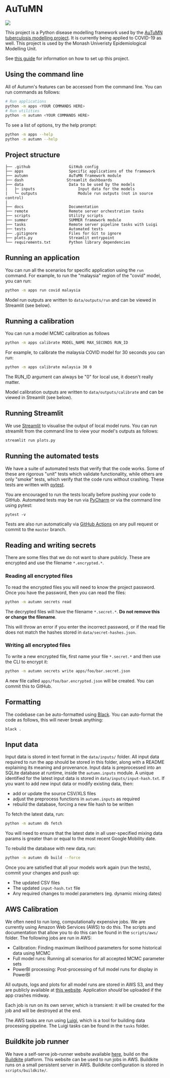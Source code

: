  
AuTuMN
======

![](https://github.com/monash-emu/AuTuMN/workflows/Continuous%20Integration/badge.svg)

This project is a Python disease modelling framework used by the [AuTuMN tuberculosis modelling project](http://www.tb-modelling.com/index.php).
It is currently being applied to COVID-19 as well. This project is used by the Monash Univeristy Epidemiological Modelling Unit.

See [this guide](./docs/setup.md) for information on how to set up this project.

## Using the command line

All of Autumn's features can be accessed from the command line. You can run commands as follows:

```bash
# Run applications
python -m apps <YOUR COMMANDS HERE>
# Run utilities
python -m autumn <YOUR COMMANDS HERE>
```

To see a list of options, try the help prompt:

```bash
python -m apps --help
python -m autumn --help
```

## Project structure

```
├── .github                 GitHub config
├── apps                    Specific applications of the framework
├── autumn                  AuTuMN framework module
├── dash                   Streamlit dashboards
├── data                    Data to be used by the models
|   ├─ inputs                   Input data for the models
|   └─ outputs                  Module run outputs (not in source control)
|
├── docs                    Documentation
├── remote                  Remote server orchestration tasks
├── scripts                 Utility scripts
├── summer                  SUMMER framework module
├── tasks                   Remote server pipeline tasks with Luigi
├── tests                   Automated tests
├── .gitignore              Files for Git to ignore
├── plots.py                Streamlit entrypoint
└── requirements.txt        Python library dependencies
```

## Running an application

You can run all the scenarios for specific application using the `run` command. For example, to run the "malaysia" region of the "covid" model, you can run:

```bash
python -m apps run covid malaysia
```

Model run outputs are written to `data/outputs/run` and can be viewed in Streamlit (see below).

## Running a calibration

You can run a model MCMC calibration as follows

```bash
python -m apps calibrate MODEL_NAME MAX_SECONDS RUN_ID
```

For example, to calibrate the malaysia COVID model for 30 seconds you can run:

```bash
python -m apps calibrate malaysia 30 0
```

The RUN_ID argument can always be "0" for local use, it doesn't really matter.

Model calibration outputs are written to `data/outputs/calibrate` and can be viewed in Streamlit (see below).

## Running Streamlit

We use [Streamlit](https://www.streamlit.io/) to visualise the output of local model runs. You can run streamlit from the command line to view your model's outputs as follows:

```bash
streamlit run plots.py
```

## Running the automated tests

We have a suite of automated tests that verify that the code works. Some of these are rigorous "unit" tests which validate functionality, while others are only "smoke" tests, which verify that the code runs without crashing. These tests are written with [pytest](https://docs.pytest.org/en/stable/).

You are encouraged to run the tests locally before pushing your code to GitHub. Automated tests may be run via [PyCharm](https://www.jetbrains.com/help/pycharm/pytest.html) or via the command line using pytest:

```
pytest -v
```

Tests are also run automatically via [GitHub Actions](https://github.com/monash-emu/AuTuMN/actions) on any pull request or commit to the `master` branch.

## Reading and writing secrets

There are some files that we do not want to share publicly. These are encrypted and use the filename `*.encrypted.*`.

### Reading all encrypted files

To read the encrypted files you will need to know the project password.
Once you have the password, then you can read the files:

```bash
python -m autumn secrets read
```

The decrypted files will have the filename `*.secret.*`. **Do not remove this or change the filename**.

This will throw an error if you enter the incorrect password, or if the read file does not match the hashes stored in `data/secret-hashes.json`.

### Writing all encrypted files

To write a new encrypted file, first name your file  `*.secret.*` and then use the CLI to encrypt it:

```bash
python -m autumn secrets write apps/foo/bar.secret.json
```

A new file called `apps/foo/bar.encrypted.json` will be created. You can commit this to GitHub.

## Formatting

The codebase can be auto-formatted using [Black](https://github.com/psf/black).
You can auto-format the code as follows, this will never break anything:

```
black .
```

## Input data

Input data is stored in text format in the `data/inputs/` folder. All input data required to run the app should be stored in this folder, along with a README explaining its meaning and provenance. Input data is preprocessed into an SQLite database at runtime, inside the `autumn.inputs` module. A unique identified for the latest input data is stored in `data/inputs/input-hash.txt`. If you want to add new input data or modify existing data, then:

- add or update the source CSV/XLS files
- adjust the preprocess functions in `autumn.inputs` as required
- rebuild the database, forcing a new file hash to be written

To fetch the latest data, run:

```bash
python -m autumn db fetch
```

You will need to ensure that the latest date in all user-specified mixing data params is greater than or equal to the most recent Google Mobility date.

To rebuild the database with new data, run:

```bash
python -m autumn db build --force
```

Once you are satisfied that all your models work again (run the tests), commit your changes and push up:

- The updated CSV files
- The updated `input-hash.txt` file
- Any required changes to model parameters (eg. dynamic mixing dates)

## AWS Calibration

We often need to run long, computationally expensive jobs. We are currently using Amazon Web Services (AWS) to do this. The scripts and documentation that allow you to do this can be found in the `scripts/aws/` folder. The following jobs are run in AWS:

- Calibration: Finding maximum likelihood parameters for some historical data using MCMC
- Full model runs: Running all scenarios for all accepted MCMC parameter sets
- PowerBI processing: Post-processing of full model runs for display in PowerBI

All outputs, logs and plots for all model runs are stored in AWS S3, and they are publicly available at [this website](http://www.autumn-data.com). Application _should_ be uploaded if the app crashes midway.

Each job is run on its own server, which is transient: it will be created for the job and will be destroyed at the end.

The AWS tasks are run using [Luigi](https://luigi.readthedocs.io/en/stable/index.html), which is a tool for building data processing pipeline. The Luigi tasks can be found in the `tasks` folder.

## Buildkite job runner

We have a self-serve job-runner website available [here](https://buildkite.com/autumn), build on the [Buildkite](https://buildkite.com/home) platform. This website can be used to run jobs in AWS. Buildkite runs on a small persistent server in AWS. Buildkite configuration is stored in `scripts/buildkite/`.
